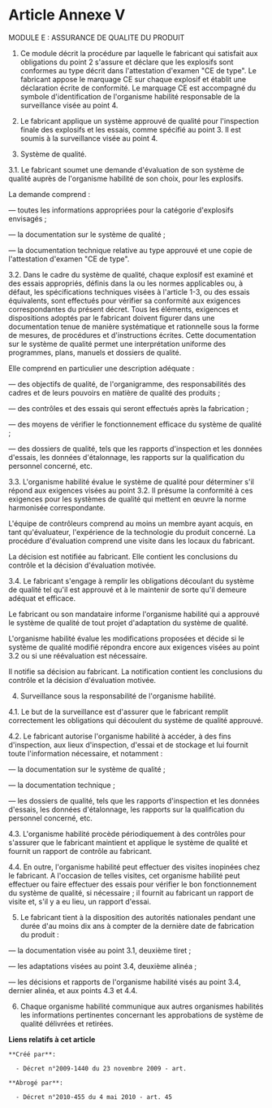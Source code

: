 # Article Annexe V

MODULE E : ASSURANCE DE QUALITE DU PRODUIT 

1. Ce module décrit la procédure par laquelle le fabricant qui satisfait aux obligations du point 2 s'assure et déclare que
les explosifs sont conformes au type décrit dans l'attestation d'examen "CE de type". Le fabricant appose le marquage CE sur
chaque explosif et établit une déclaration écrite de conformité. Le marquage CE est accompagné du symbole d'identification de
l'organisme habilité responsable de la surveillance visée au point 4.

2. Le fabricant applique un système approuvé de qualité pour l'inspection finale des explosifs et les essais, comme spécifié
au point 3. Il est soumis à la surveillance visée au point 4.

3. Système de qualité.

3.1. Le fabricant soumet une demande d'évaluation de son système de qualité auprès de l'organisme habilité de son choix, pour
les explosifs.

La demande comprend :

― toutes les informations appropriées pour la catégorie d'explosifs envisagés ;

― la documentation sur le système de qualité ;

― la documentation technique relative au type approuvé et une copie de l'attestation d'examen "CE de type".

3.2. Dans le cadre du système de qualité, chaque explosif est examiné et des essais appropriés, définis dans la ou les normes
applicables ou, à défaut, les spécifications techniques visées à l'article 1-3, ou des essais équivalents, sont effectués
pour vérifier sa conformité aux exigences correspondantes du présent décret. Tous les éléments, exigences et dispositions
adoptés par le fabricant doivent figurer dans une documentation tenue de manière systématique et rationnelle sous la forme de
mesures, de procédures et d'instructions écrites. Cette documentation sur le système de qualité permet une interprétation
uniforme des programmes, plans, manuels et dossiers de qualité.

Elle comprend en particulier une description adéquate :

― des objectifs de qualité, de l'organigramme, des responsabilités des cadres et de leurs pouvoirs en matière de qualité des
produits ;

― des contrôles et des essais qui seront effectués après la fabrication ;

― des moyens de vérifier le fonctionnement efficace du système de qualité ;

― des dossiers de qualité, tels que les rapports d'inspection et les données d'essais, les données d'étalonnage, les rapports
sur la qualification du personnel concerné, etc.

3.3. L'organisme habilité évalue le système de qualité pour déterminer s'il répond aux exigences visées au point 3.2. Il
présume la conformité à ces exigences pour les systèmes de qualité qui mettent en œuvre la norme harmonisée correspondante.

L'équipe de contrôleurs comprend au moins un membre ayant acquis, en tant qu'évaluateur, l'expérience de la technologie du
produit concerné. La procédure d'évaluation comprend une visite dans les locaux du fabricant.

La décision est notifiée au fabricant. Elle contient les conclusions du contrôle et la décision d'évaluation motivée.

3.4. Le fabricant s'engage à remplir les obligations découlant du système de qualité tel qu'il est approuvé et à le maintenir
de sorte qu'il demeure adéquat et efficace.

Le fabricant ou son mandataire informe l'organisme habilité qui a approuvé le système de qualité de tout projet d'adaptation
du système de qualité.

L'organisme habilité évalue les modifications proposées et décide si le système de qualité modifié répondra encore aux
exigences visées au point 3.2 ou si une réévaluation est nécessaire.

Il notifie sa décision au fabricant. La notification contient les conclusions du contrôle et la décision d'évaluation
motivée.

4. Surveillance sous la responsabilité de l'organisme habilité.

4.1. Le but de la surveillance est d'assurer que le fabricant remplit correctement les obligations qui découlent du système
de qualité approuvé.

4.2. Le fabricant autorise l'organisme habilité à accéder, à des fins d'inspection, aux lieux d'inspection, d'essai et de
stockage et lui fournit toute l'information nécessaire, et notamment :

― la documentation sur le système de qualité ;

― la documentation technique ;

― les dossiers de qualité, tels que les rapports d'inspection et les données d'essais, les données d'étalonnage, les rapports
sur la qualification du personnel concerné, etc.

4.3. L'organisme habilité procède périodiquement à des contrôles pour s'assurer que le fabricant maintient et applique le
système de qualité et fournit un rapport de contrôle au fabricant.

4.4. En outre, l'organisme habilité peut effectuer des visites inopinées chez le fabricant. A l'occasion de telles visites,
cet organisme habilité peut effectuer ou faire effectuer des essais pour vérifier le bon fonctionnement du système de
qualité, si nécessaire ; il fournit au fabricant un rapport de visite et, s'il y a eu lieu, un rapport d'essai.

5. Le fabricant tient à la disposition des autorités nationales pendant une durée d'au moins dix ans à compter de la dernière
date de fabrication du produit :

― la documentation visée au point 3.1, deuxième tiret ;

― les adaptations visées au point 3.4, deuxième alinéa ;

― les décisions et rapports de l'organisme habilité visés au point 3.4, dernier alinéa, et aux points 4.3 et 4.4.

6. Chaque organisme habilité communique aux autres organismes habilités les informations pertinentes concernant les
approbations de système de qualité délivrées et retirées.

**Liens relatifs à cet article**

	**Créé par**:

	  - Décret n°2009-1440 du 23 novembre 2009 - art.

	**Abrogé par**:

	  - Décret n°2010-455 du 4 mai 2010 - art. 45
